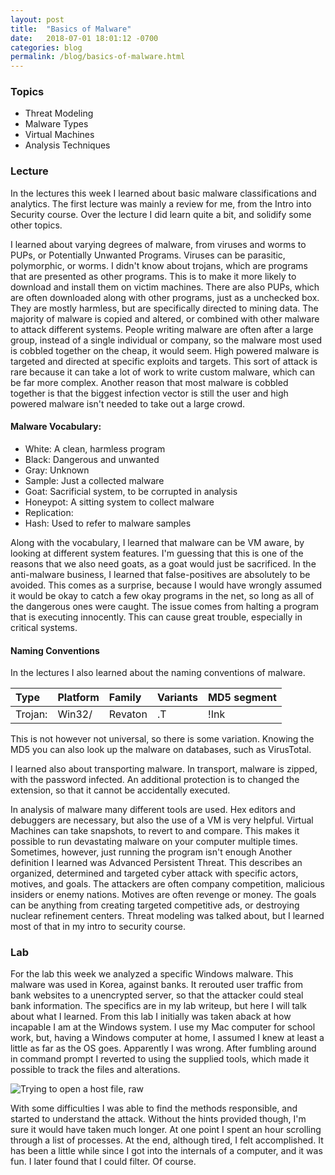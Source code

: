 ```yaml
---
layout: post
title:  "Basics of Malware"
date:   2018-07-01 18:01:12 -0700
categories: blog
permalink: /blog/basics-of-malware.html
---
```


### Topics

 - Threat Modeling
 - Malware Types
 - Virtual Machines
 - Analysis Techniques

### Lecture

In the lectures this week I learned about basic malware classifications and analytics.
The first lecture was mainly a review for me, from the Intro into Security course.
Over the lecture I did learn quite a bit, and solidify some other topics.

I learned about varying degrees of malware, from viruses and worms to PUPs, or Potentially Unwanted Programs.
Viruses can be parasitic, polymorphic, or worms.
I didn't know about trojans, which are programs that are presented as other programs.
This is to make it more likely to download and install them on victim machines.
There are also PUPs, which are often downloaded along with other programs, just as a unchecked box.
They are mostly harmless, but are specifically directed to mining data.
The majority of malware is copied and altered, or combined with other malware to attack different systems.
People writing malware are often after a large group, instead of a single individual or company, so the malware most used is cobbled together on the cheap, it would seem.
High powered malware is targeted and directed at specific exploits and targets.
This sort of attack is rare because it can take a lot of work to write custom malware, which can be far more complex.
Another reason that most malware is cobbled together is that the biggest infection vector is still the user and high powered malware isn't needed to take out a large crowd.

#### Malware Vocabulary:

 - White: A clean, harmless program
 - Black: Dangerous and unwanted
 - Gray: Unknown
 - Sample: Just a collected malware
 - Goat: Sacrificial system, to be corrupted in analysis
 - Honeypot: A sitting system to collect malware
 - Replication:
 - Hash: Used to refer to malware samples

Along with the vocabulary, I learned that malware can be VM aware, by looking at different system features.
I'm guessing that this is one of the reasons that we also need goats, as a goat would just be sacrificed.
In the anti-malware business, I learned that false-positives are absolutely to be avoided.
This comes as a surprise, because I would have wrongly assumed it would be okay to catch a few okay programs in the net, so long as all of the dangerous ones were caught.
The issue comes from halting a program that is executing innocently.
This can cause great trouble, especially in critical systems.



#### Naming Conventions
In the lectures I also learned about the naming conventions of malware.

| Type | Platform | Family | Variants | MD5 segment |
|:-----|:---------|:-------|:---------|:------------|
|Trojan:|Win32/| Revaton|.T|!Ink|

This is not however not universal, so there is some variation.
Knowing the MD5 you can also look up the malware on databases, such as VirusTotal.

I learned also about transporting malware.
In transport, malware is zipped, with the password infected.
An additional protection is to changed the extension, so that it cannot be accidentally executed.

In analysis of malware many different tools are used.
Hex editors and debuggers are necessary, but also the use of a VM is very helpful.
Virtual Machines can take snapshots, to revert to and compare.
This makes it possible to run devastating malware on your computer multiple times.
Sometimes, however, just running the program isn't enough
Another definition I learned was Advanced Persistent Threat.
This describes an organized, determined and targeted cyber attack with specific actors, motives, and goals.
The attackers are often company competition, malicious insiders or enemy nations.
Motives are often revenge or money.
The goals can be anything from creating targeted competitive ads, or destroying nuclear refinement centers.
Threat modeling was talked about, but I learned most of that in my intro to security course.

### Lab

For the lab this week we analyzed a specific Windows malware.
This malware was used in Korea, against banks.
It rerouted user traffic from bank websites to a unencrypted server, so that the attacker could steal bank information.
The specifics are in my lab writeup, but here I will talk about what I learned.
From this lab I initially was taken aback at how incapable I am at the Windows system.
I use my Mac computer for school work, but, having a Windows computer at home, I assumed I knew at least a little as far as the OS goes.
Apparently I was wrong.
After fumbling around in command prompt I reverted to using the supplied tools, which made it possible to track the files and alterations.

![Trying to open a host file, raw](https://github.com/shephern/CS373/images/host.png?raw=true)

With some difficulties I was able to find the methods responsible, and started to understand the attack.
Without the hints provided though, I'm sure it would have taken much longer.
At one point I spent an hour scrolling through a list of processes.
At the end, although tired, I felt accomplished.
It has been a little while since I got into the internals of a computer, and it was fun.
I later found that I could filter.  Of course.
